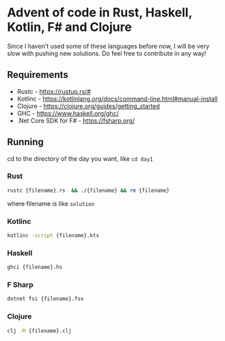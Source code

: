 # Advent of code in Rust, Haskell, Kotlin, F# and Clojure

Since I haven't used some of these languages before now, I will be very slow with pushing new solutions.
Do feel free to contribute in any way!

## Requirements

- Rustc - <https://rustup.rs/#>
- Kotlinc - <https://kotlinlang.org/docs/command-line.html#manual-install>
- Clojure - <https://clojure.org/guides/getting_started>
- GHC - <https://www.haskell.org/ghc/>
- .Net Core SDK for F# - <https://fsharp.org/>

## Running

cd to the directory of the day you want, like `cd day1`

### Rust

```sh
rustc {filename}.rs  && ./{filename} && rm {filename}
```

where filename is like `solution`

### Kotlinc

```sh
kotlinc -script {filename}.kts
```

### Haskell

```sh
ghci {filename}.hs
```

### F Sharp

```sh
dotnet fsi {filename}.fsx
```

### Clojure

```sh
clj -M {filename}.clj
```
